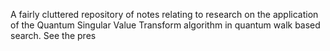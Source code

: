 A fairly cluttered repository of notes relating to research on the application of the Quantum Singular Value Transform algorithm in quantum walk based search. See the pres
